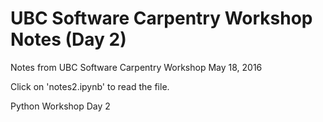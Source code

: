 # UBC Software Carpentry Workshop Notes (Day 2)
Notes from UBC Software Carpentry Workshop May 18, 2016

Click on 'notes2.ipynb' to read the file.

Python Workshop Day 2
